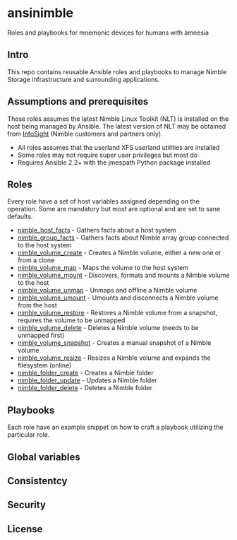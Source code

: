 # ansinimble
Roles and playbooks for mnemonic devices for humans with amnesia 

## Intro
This repo contains reusable Ansible roles and playbooks to manage Nimble Storage infrastructure and surrounding applications.

## Assumptions and prerequisites
These roles assumes the latest Nimble Linux Toolkit (NLT) is installed on the host being managed by Ansible. The latest version of NLT may be obtained from [InfoSight](https://infosight.nimblestorage.com) (Nimble customers and partners only).

* All roles assumes that the userland XFS userland utilities are installed
* Some roles may not require super user privileges but most do
* Requires Ansible 2.2+ with the jmespath Python package installed

## Roles
Every role have a set of host variables assigned depending on the operation. Some are mandatory but most are optional and are set to sane defaults.

* [nimble_host_facts](roles/nimble_host_facts) - Gathers facts about a host system
* [nimble_group_facts](roles/nimble_group_facts) - Gathers facts about Nimble array group connected to the host system
* [nimble_volume_create](roles/nimble_volume_create) - Creates a Nimble volume, either a new one or from a clone
* [nimble_volume_map](roles/nimble_volume_map) - Maps the volume to the host system
* [nimble_volume_mount](roles/nimble_volume_mount) - Discovers, formats and mounts a Nimble volume to the host
* [nimble_volume_unmap](roles/nimble_volume_unmap) - Unmaps and offline a Nimble volume 
* [nimble_volume_umount](roles/nimble_volume_umount) - Umounts and disconnects a Nimble volume from the host
* [nimble_volume_restore](roles/nimble_volume_restore) - Restores a Nimble volume from a snapshot, requires the volume to be unmapped
* [nimble_volume_delete](roles/nimble_volume_delete) - Deletes a Nimble volume (needs to be unmapped first)
* [nimble_volume_snapshot](roles/nimble_volume_snapshot) - Creates a manual snapshot of a Nimble volume
* [nimble_volume_resize](roles/nimble_volume_resize) - Resizes a Nimble volume and expands the filesystem (online)
* [nimble_folder_create](roles/nimble_folder_create) - Creates a Nimble folder
* [nimble_folder_update](roles/nimble_folder_update) - Updates a Nimble folder
* [nimble_folder_delete](roles/nimble_folder_delete) - Deletes a Nimble folder

## Playbooks
Each role have an example snippet on how to craft a playbook utilizing the particular role.

## Global variables

## Consistentcy

## Security

## License
